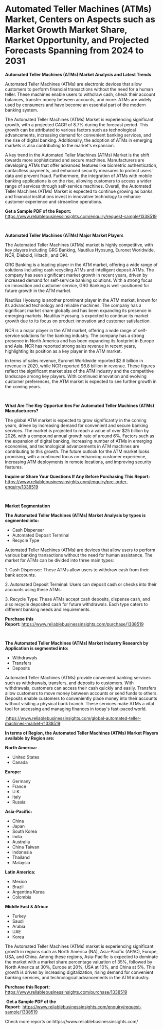 <p><h1>Automated Teller Machines (ATMs) Market, Centers on Aspects such as Market Growth Market Share, Market Opportunity, and Projected Forecasts Spanning from 2024 to 2031</h1></p><p><strong>Automated Teller Machines (ATMs) Market Analysis and Latest Trends</strong></p>
<p><p>Automated Teller Machines (ATMs) are electronic devices that allow customers to perform financial transactions without the need for a human teller. These machines enable users to withdraw cash, check their account balances, transfer money between accounts, and more. ATMs are widely used by consumers and have become an essential part of the modern banking system.</p><p>The Automated Teller Machines (ATMs) Market is experiencing significant growth, with a projected CAGR of 8.7% during the forecast period. This growth can be attributed to various factors such as technological advancements, increasing demand for convenient banking services, and the rise of digital banking. Additionally, the adoption of ATMs in emerging markets is also contributing to the market's expansion.</p><p>A key trend in the Automated Teller Machines (ATMs) Market is the shift towards more sophisticated and secure machines. Manufacturers are developing ATMs that offer advanced features like biometric authentication, contactless payments, and enhanced security measures to protect users' data and prevent fraud. Furthermore, the integration of ATMs with mobile banking applications is on the rise, allowing customers to access a wider range of services through self-service machines. Overall, the Automated Teller Machines (ATMs) Market is expected to continue growing as banks and financial institutions invest in innovative technology to enhance customer experience and streamline operations.</p></p>
<p><strong>Get a Sample PDF of the Report:&nbsp;</strong> <a href="https://www.reliablebusinessinsights.com/enquiry/request-sample/1338519">https://www.reliablebusinessinsights.com/enquiry/request-sample/1338519</a></p>
<p>&nbsp;</p>
<p><strong>Automated Teller Machines (ATMs) Major Market Players</strong></p>
<p><p>The Automated Teller Machines (ATMs) market is highly competitive, with key players including GRG Banking, Nautilus Hyosung, Euronet Worldwide, NCR, Diebold, Hitachi, and OKI. </p><p>GRG Banking is a leading player in the ATM market, offering a wide range of solutions including cash recycling ATMs and intelligent deposit ATMs. The company has seen significant market growth in recent years, driven by increased demand for self-service banking solutions. With a strong focus on innovation and customer service, GRG Banking is well-positioned for future growth in the ATM market.</p><p>Nautilus Hyosung is another prominent player in the ATM market, known for its advanced technology and reliable machines. The company has a significant market share globally and has been expanding its presence in emerging markets. Nautilus Hyosung is expected to continue its market growth due to its focus on product innovation and customer satisfaction.</p><p>NCR is a major player in the ATM market, offering a wide range of self-service solutions for the banking industry. The company has a strong presence in North America and has been expanding its footprint in Europe and Asia. NCR has reported strong sales revenue in recent years, highlighting its position as a key player in the ATM market.</p><p>In terms of sales revenue, Euronet Worldwide reported $2.6 billion in revenue in 2020, while NCR reported $6.8 billion in revenue. These figures reflect the significant market size of the ATM industry and the competitive landscape among key players. With continued innovation and evolving customer preferences, the ATM market is expected to see further growth in the coming years.</p></p>
<p>&nbsp;</p>
<p><strong>What Are The Key Opportunities For Automated Teller Machines (ATMs) Manufacturers?</strong></p>
<p><p>The global ATM market is expected to grow significantly in the coming years, driven by increasing demand for convenient and secure banking services. The market is projected to reach a value of over $25 billion by 2026, with a compound annual growth rate of around 6%. Factors such as the expansion of digital banking, increasing number of ATMs in emerging economies, and technological advancements in ATM machines are contributing to this growth. The future outlook for the ATM market looks promising, with a continued focus on enhancing customer experience, increasing ATM deployments in remote locations, and improving security features.</p></p>
<p><strong>Inquire or Share Your Questions If Any Before Purchasing This Report:</strong> <a href="https://www.reliablebusinessinsights.com/enquiry/pre-order-enquiry/1338519">https://www.reliablebusinessinsights.com/enquiry/pre-order-enquiry/1338519</a></p>
<p>&nbsp;</p>
<p><strong>Market Segmentation</strong></p>
<p><strong>The Automated Teller Machines (ATMs) Market Analysis by types is segmented into:</strong></p>
<p><ul><li>Cash Dispenser</li><li>Automated Deposit Terminal</li><li>Recycle Type</li></ul></p>
<p><p>Automated Teller Machines (ATMs) are devices that allow users to perform various banking transactions without the need for human assistance. The market for ATMs can be divided into three main types: </p><p>1. Cash Dispenser: These ATMs allow users to withdraw cash from their bank accounts. </p><p>2. Automated Deposit Terminal: Users can deposit cash or checks into their accounts using these ATMs. </p><p>3. Recycle Type: These ATMs accept cash deposits, dispense cash, and also recycle deposited cash for future withdrawals. Each type caters to different banking needs and requirements.</p></p>
<p><strong>Purchase this Report:&nbsp;</strong><a href="https://www.reliablebusinessinsights.com/purchase/1338519">https://www.reliablebusinessinsights.com/purchase/1338519</a></p>
<p>&nbsp;</p>
<p><strong>The Automated Teller Machines (ATMs) Market Industry Research by Application is segmented into:</strong></p>
<p><ul><li>Withdrawals</li><li>Transfers</li><li>Deposits</li></ul></p>
<p><p>Automated Teller Machines (ATMs) provide convenient banking services such as withdrawals, transfers, and deposits to customers. With withdrawals, customers can access their cash quickly and easily. Transfers allow customers to move money between accounts or send funds to others. Deposits enable customers to conveniently place money into their accounts without visiting a physical bank branch. These services make ATMs a vital tool for accessing and managing finances in today's fast-paced world.</p></p>
<p><a href="https://www.reliablebusinessinsights.com/global-automated-teller-machines-market-r1338519">&nbsp;https://www.reliablebusinessinsights.com/global-automated-teller-machines-market-r1338519</a></p>
<p><strong>In terms of Region, the Automated Teller Machines (ATMs) Market Players available by Region are:</strong></p>
<p>
    <p> <strong> North America: </strong>
        <ul>
            <li>United States</li>
            <li>Canada</li>
        </ul>
        </p> 
    <p> <strong> Europe: </strong>
        <ul>
            <li>Germany</li>
            <li>France</li>
            <li>U.K.</li>
            <li>Italy</li>
            <li>Russia</li>
        </ul>
        </p> 
    <p> <strong> Asia-Pacific: </strong>
        <ul>
            <li>China</li>
            <li>Japan</li>
            <li>South Korea</li>
            <li>India</li>
            <li>Australia</li>
            <li>China Taiwan</li>
            <li>Indonesia</li>
            <li>Thailand</li>
            <li>Malaysia</li>
        </ul>
        </p> 
    <p> <strong> Latin America: </strong>
        <ul>
            <li>Mexico</li>
            <li>Brazil</li>
            <li>Argentina Korea</li>
            <li>Colombia</li>
        </ul>
        </p> 
    <p> <strong> Middle East & Africa: </strong>
        <ul>
            <li>Turkey</li>
            <li>Saudi</li>
            <li>Arabia</li>
            <li>UAE</li>
            <li>Korea</li>
        </ul>
    </p>
    </p>
<p><p>The Automated Teller Machines (ATMs) market is experiencing significant growth in regions such as North America (NA), Asia-Pacific (APAC), Europe, USA, and China. Among these regions, Asia-Pacific is expected to dominate the market with a market share percentage valuation of 35%, followed by North America at 30%, Europe at 20%, USA at 10%, and China at 5%. This growth is driven by increasing digitalization, rising demand for convenient banking services, and technological advancements in the ATM industry.</p></p>
<p><strong>Purchase this Report: </strong><a href="https://www.reliablebusinessinsights.com/purchase/1338519">https://www.reliablebusinessinsights.com/purchase/1338519</a></p>
<p>&nbsp;<strong>Get a Sample PDF of the Report:&nbsp;&nbsp;</strong><a href="https://www.reliablebusinessinsights.com/enquiry/request-sample/1338519">https://www.reliablebusinessinsights.com/enquiry/request-sample/1338519</a></p>
<p><strong></strong></p>
<p>Check more reports on https://www.reliablebusinessinsights.com/</p>